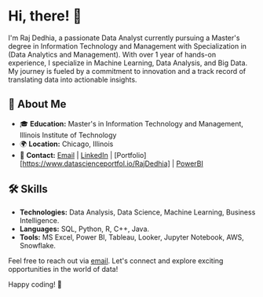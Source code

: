 # Hi, there! 👋

I'm Raj Dedhia, a passionate Data Analyst currently pursuing a Master's degree in Information Technology and Management with Specialization in (Data Analytics and Management). With over 1 year of hands-on experience, I specialize in Machine Learning, Data Analysis, and Big Data. My journey is fueled by a commitment to innovation and a track record of translating data into actionable insights.

## 🚀 About Me

- 🎓 **Education:** Master's in Information Technology and Management, Illinois Institute of Technology
- 🌍 **Location:** Chicago, Illinois
- 📧 **Contact:** [Email](mailto:rajdedhia2002@gmail.com) | [LinkedIn](https://www.linkedin.com/in/raj-dedhia-0914b0215/) | [Portfolio][https://www.datascienceportfol.io/RajDedhia]  | [PowerBI]( https://www.novypro.com/profile_about/rajdedhia )


## 🛠️ Skills

- **Technologies:** Data Analysis, Data Science, Machine Learning, Business Intelligence.
- **Languages:** SQL, Python, R, C++, Java.
- **Tools:** MS Excel, Power BI, Tableau, Looker, Jupyter Notebook, AWS, Snowflake.


Feel free to reach out via [email](mailto:rajdedhia2002@gmail.com). Let's connect and explore exciting opportunities in the world of data!

Happy coding! 🚀
